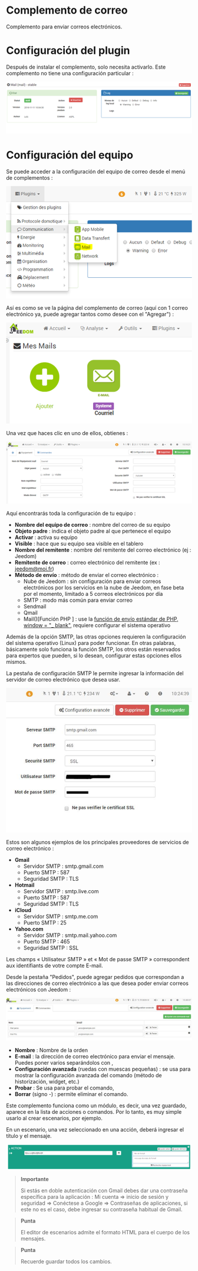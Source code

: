 # Complemento de correo

Complemento para enviar correos electrónicos.

# Configuración del plugin 

Después de instalar el complemento, solo necesita activarlo. Este complemento no tiene una configuración particular :

![mail1](../images/mail1.PNG)

# Configuración del equipo 

Se puede acceder a la configuración del equipo de correo desde el menú de complementos :

![mail2](../images/mail2.PNG)

Así es como se ve la página del complemento de correo (aquí con 1 correo electrónico ya, puede agregar tantos como desee con el "Agregar") :

![mail3](../images/mail3.PNG)

Una vez que haces clic en uno de ellos, obtienes :

![mail4](../images/mail4.PNG)

Aquí encontrarás toda la configuración de tu equipo :

-   **Nombre del equipo de correo** : nombre del correo de su equipo
-   **Objeto padre** : indica el objeto padre al que pertenece el equipo
-   **Activar** : activa su equipo
-   **Visible** : hace que su equipo sea visible en el tablero
-   **Nombre del remitente** : nombre del remitente del correo electrónico (ej : Jeedom)
-   **Remitente de correo** : correo electrónico del remitente (ex : <jeedom@moi.fr>)
-   **Método de envío** : método de enviar el correo electrónico :
    -   Nube de Jeedom : sin configuración para enviar correos electrónicos por los servicios en la nube de Jeedom, en fase beta por el momento, limitado a 5 correos electrónicos por día
    -   SMTP : modo más común para enviar correo
    -   Sendmail
    -   Qmail
    -   Mail()\[Función PHP \] : use la [función de envío estándar de PHP, window = "\_ blank"](http://fr.php.net/manual/fr/function.mail.php), requiere configurar el sistema operativo

Además de la opción SMTP, las otras opciones requieren la configuración del sistema operativo (Linux) para poder funcionar. En otras palabras, básicamente solo funciona la función SMTP, los otros están reservados para expertos que pueden, si lo desean, configurar estas opciones ellos mismos.

La pestaña de configuración SMTP le permite ingresar la información del servidor de correo electrónico que desea usar.

![mail screenshot3](../images/mail_screenshot3.jpg)

Estos son algunos ejemplos de los principales proveedores de servicios de correo electrónico :

-   **Gmail**
    -   Servidor SMTP : smtp.gmail.com
    -   Puerto SMTP : 587
    -   Seguridad SMTP : TLS
-   **Hotmail**
    -   Servidor SMTP : smtp.live.com
    -   Puerto SMTP : 587
    -   Seguridad SMTP : TLS
-   **iCloud**
    -   Servidor SMTP : smtp.me.com
    -   Puerto SMTP : 25
-   **Yahoo.com**
    -   Servidor SMTP : smtp.mail.yahoo.com
    -   Puerto SMTP : 465
    -   Seguridad SMTP : SSL

Les champs « Utilisateur SMTP » et « Mot de passe SMTP » correspondent aux identifiants de votre compte E-mail.

Desde la pestaña "Pedidos", puede agregar pedidos que correspondan a las direcciones de correo electrónico a las que desea poder enviar correos electrónicos con Jeedom :

![mail screenshot4](../images/mail_screenshot4.jpg)

-   **Nombre** : Nombre de la orden
-   **E-mail** : la dirección de correo electrónico para enviar el mensaje. Puedes poner varios separándolos con ,
-   **Configuración avanzada** (ruedas con muescas pequeñas) : se usa para mostrar la configuración avanzada del comando (método de historización, widget, etc.)
-   **Probar** : Se usa para probar el comando,
-   **Borrar** (signo -) : permite eliminar el comando.

Este complemento funciona como un módulo, es decir, una vez guardado, aparece en la lista de acciones o comandos. Por lo tanto, es muy simple usarlo al crear escenarios, por ejemplo.

En un escenario, una vez seleccionado en una acción, deberá ingresar el título y el mensaje.

![mail5](../images/mail5.jpg)

> **Importante**
>
> Si estás en doble autenticación con Gmail debes dar una contraseña específica para la aplicación : Mi cuenta ⇒ inicio de sesión y seguridad ⇒ Conéctese a Google ⇒ Contraseñas de aplicaciones, si este no es el caso, debe ingresar su contraseña habitual de Gmail.

> **Punta**
>
> El editor de escenarios admite el formato HTML para el cuerpo de los mensajes.

> **Punta**
>
> Recuerde guardar todos los cambios.
